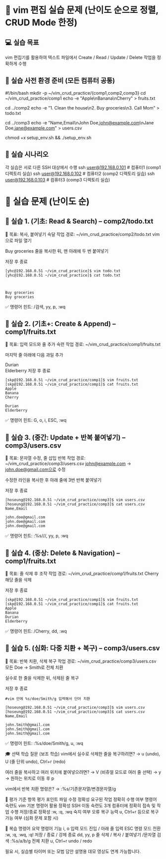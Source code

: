 # 🧪 vim 편집 실습 문제 (난이도 순으로 정렬, CRUD Mode 한정)
## 💻 실습 목표
vim 편집기를 활용하여 텍스트 파일에서 Create / Read / Update / Delete 작업을 정확하게 수행

## 📁 실습 사전 환경 준비 (모든 컴퓨터 공통)
#!/bin/bash
mkdir -p ~/vim_crud_practice/{comp1,comp2,comp3}
cd ~/vim_crud_practice/comp1
echo -e "Apple\nBanana\nCherry" > fruits.txt

cd ../comp2
echo -e "1. Clean the house\n2. Buy groceries\n3. Call Mom" > todo.txt

cd ../comp3
echo -e "Name,Email\nJohn Doe,john@example.com\nJane Doe,jane@example.com" > users.csv

chmod +x setup_env.sh && ./setup_env.sh


## 🧭 실습 시나리오
각 실습은 서로 다른 SSH 대상에서 수행
ssh user@192.168.0.101  # 컴퓨터1 (comp1 디렉토리 실습)
ssh user@192.168.0.102  # 컴퓨터2 (comp2 디렉토리 실습)
ssh user@192.168.0.103  # 컴퓨터3 (comp3 디렉토리 실습)


# 🔧 실습 문제 (난이도 순)

## 🔹 실습 1. (기초: Read & Search) – comp2/todo.txt
🔧 목표: 복사, 붙여넣기 숙달
작업 경로: ~/vim_crud_practice/comp2/todo.txt
vim으로 파일 열기


Buy groceries 줄을 복사한 뒤, 맨 아래에 두 번 붙여넣기


저장 후 종료
```shell
[yhc@192.168.0.51 ~/vim_crud_practice]$ vim todo.txt
[yhc@192.168.0.51 ~/vim_crud_practice]$ cat todo.txt 



Buy groceries
Buy groceries
```

✅ 명령어 힌트: /검색, yy, p, :wq

## 🔹 실습 2. (기초+: Create & Append) – comp1/fruits.txt
🔧 목표: 입력 모드와 줄 추가 숙련
작업 경로: ~/vim_crud_practice/comp1/fruits.txt

마지막 줄 아래에 다음 과일 추가

 Durian  
Elderberry
저장 후 종료
```
[skp@192.168.0.51 ~/vim_crud_practice/comp1]$ vim fruits.txt 
[skp@192.168.0.51 ~/vim_crud_practice/comp1]$ cat fruits.txt 
Apple
Banana
Cherry

Durian  
Elderberry
```

✅ 명령어 힌트: G, o, i, ESC, :wq

## 🔹 실습 3. (중간: Update + 반복 붙여넣기) – comp3/users.csv
🔧 목표: 문자열 수정, 줄 삽입 반복
작업 경로: ~/vim_crud_practice/comp3/users.csv
john@example.com → john.doe@gmail.com으로 수정


수정한 라인을 복사한 후 아래 줄에 3번 반복 붙여넣기


저장 후 종료
```
[hoseung@192.168.0.51 ~/vim_crud_practice/comp3]$ vim users.csv 
[hoseung@192.168.0.51 ~/vim_crud_practice/comp3]$ cat users.csv 
Name,Email

john.doe@gmail.com
john.doe@gmail.com
john.doe@gmail.com
```


✅ 명령어 힌트: :%s///, yy, p, :wq

## 🔹 실습 4. (중상: Delete & Navigation) – comp1/fruits.txt
🔧 목표: 줄 삭제 후 조작
작업 경로: ~/vim_crud_practice/comp1/fruits.txt
Cherry 해당 줄을 삭제


저장 후 종료
```
[skp@192.168.0.51 ~/vim_crud_practice/comp1]$ vim fruits.txt 
[skp@192.168.0.51 ~/vim_crud_practice/comp1]$ cat fruits.txt 
Apple
Banana
Durian
Elderberry
```


✅ 명령어 힌트: /Cherry, dd, :wq

## 🔹 실습 5. (심화: 다중 치환 + 복구) – comp3/users.csv
🔧 목표: 반복 치환, 삭제 복구
작업 경로: ~/vim_crud_practice/comp3/users.csv
모든 Doe → Smith로 전체 치환


실수로 한 줄을 삭제한 뒤, 삭제된 줄 복구


저장 후 종료
```shell
#vim 안에 %s/doe/Smith/g 입력해서 단어 치환

[hoseung@192.168.0.51 ~/vim_crud_practice/comp3]$ vim users.csv
[hoseung@192.168.0.51 ~/vim_crud_practice/comp3]$ cat users.csv 
Name,Email

john.Smith@gmail.com
john.Smith@gmail.com
john.Smith@gmail.com
```

✅ 명령어 힌트: :%s/doe/Smith/g, u, :wq

🎓 선택 학습 질문 (보조 학습)
vim에서 실수로 삭제한 줄을 복구하려면?
 → u (undo), U (줄 단위 undo), Ctrl+r (redo)


여러 줄을 복사하고 여러 위치에 붙여넣으려면?
 → V (비쥬얼 모드로 여러 줄 선택) → y → 원하는 위치로 이동 후 p


vim에서 반복 치환 명령은?
 → :%s/기존문자열/변경문자열/g



📝 평가 기준
항목
평가 포인트
파일 수정 정확성
요구된 작업 정확히 수행 여부
명령어 숙련도
vim 기본 명령어 활용 정확성
SSH 이동 숙련도
3개 컴퓨터에 정확히 접속 및 작업 수행
저장/종료 정확성
:w, :q, :wq 숙지 여부
오류 복구 능력
u, Ctrl+r 등으로 복구 가능 여부 (심화 문제 포함 시)


📎 복습 명령어 요약
명령어
기능
i, o
입력 모드 진입 / 아래 줄 입력
ESC
명령 모드 전환
:w, :q, :wq, :q!
저장 / 종료 / 강제 종료
dd, yy, p
줄 삭제 / 복사 / 붙여넣기
/문자열
검색
:%s/a/b/g
전체 치환
u, Ctrl+r
undo / redo


필요 시, 실습별 타이머 또는 모범 답안 설명용 데모 영상도 연계 가능합니다.


